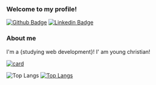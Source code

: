 ### Welcome to my profile!

[![Github Badge](https://img.shields.io/badge/-Github-000?style=flat-square&logo=Github&logoColor=white&link=https://github.com/fagnerpsantos)](https://github.com/Rodrigllb)
[![Linkedin Badge](https://img.shields.io/badge/-LinkedIn-blue?style=flat-square&logo=Linkedin&logoColor=white&link=https://www.linkedin.com/in/fagnerpsantos/)](https://www.linkedin.com/in/rodrigo-liberato-4143b221b/)

### About me
I'm a {studying web development}!
I' am young christian!

[![card](https://github-readme-stats.vercel.app/api?username=Rodrigllb&show_icons=true&theme=dracula)](https://github.com/Rodrigllb/github-readme-stats)

![Top Langs](https://github-readme-stats.vercel.app/api/top-langs/?username=Rodrigllb&langs_count=8&icons=true&theme=dracula)
[![Top Langs](https://github-readme-stats.vercel.app/api/top-langs/?username=Rodrigllb&layout=donut-vertical&icons=true&theme=dracula)](https://github.com/Rodrigllb/github-readme-stats)
